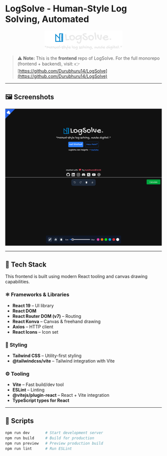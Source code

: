 # LogSolve - Human-Style Log Solving, Automated

<p align="center">
  <img src="./public/logo.svg" width="250"/>
</p>

> ⚠️ **Note:** This is the **frontend** repo of LogSolve.
> For the full monorepo (frontend + backend), visit:
> 👉 [https://github.com/Durubhuru14/LogSolve](https://github.com/Durubhuru14/LogSolve)

---

## 🖼️ Screenshots

![App Screenshot](./public/Screenshots.png)

---

## 🧰 Tech Stack

This frontend is built using modern React tooling and canvas drawing capabilities.

### ⚛️ Frameworks & Libraries

- **React 19** – UI library
- **React DOM**
- **React Router DOM (v7)** – Routing
- **React Konva** – Canvas & freehand drawing
- **Axios** – HTTP client
- **React Icons** – Icon set

### 🎨 Styling

- **Tailwind CSS** – Utility-first styling
- **@tailwindcss/vite** – Tailwind integration with Vite

### ⚙️ Tooling

- **Vite** – Fast build/dev tool
- **ESLint** – Linting
- **@vitejs/plugin-react** – React + Vite integration
- **TypeScript types for React**

---

## 📜 Scripts

```bash
npm run dev       # Start development server
npm run build     # Build for production
npm run preview   # Preview production build
npm run lint      # Run ESLint
```